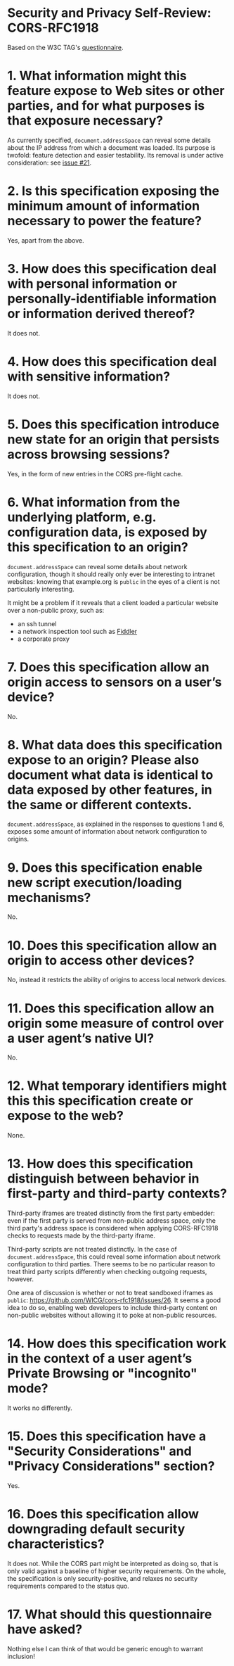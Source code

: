 # Security and Privacy Self-Review: CORS-RFC1918

Based on the W3C TAG's
[questionnaire](https://www.w3.org/TR/security-privacy-questionnaire/).

# 1. What information might this feature expose to Web sites or other parties, and for what purposes is that exposure necessary?

As currently specified, `document.addressSpace` can reveal some details
about the IP address from which a document was loaded. Its purpose
is twofold: feature detection and easier testability. Its removal is under
active consideration: see
[issue #21](https://github.com/WICG/cors-rfc1918/issues/21).

# 2. Is this specification exposing the minimum amount of information necessary to power the feature?

Yes, apart from the above.

# 3. How does this specification deal with personal information or personally-identifiable information or information derived thereof?

It does not.

# 4. How does this specification deal with sensitive information?

It does not.

# 5. Does this specification introduce new state for an origin that persists across browsing sessions?

Yes, in the form of new entries in the CORS pre-flight cache.

# 6. What information from the underlying platform, e.g. configuration data, is exposed by this specification to an origin?

`document.addressSpace` can reveal some details about network configuration,
though it should really only ever be interesting to intranet websites:
knowing that example.org is `public` in the eyes of a client is not particularly
interesting.

It might be a problem if it reveals that a client loaded a
particular website over a non-public proxy, such as:

* an ssh tunnel
* a network inspection tool such as [Fiddler](https://telerik.com/fiddler)
* a corporate proxy

# 7. Does this specification allow an origin access to sensors on a user’s device?

No.

# 8. What data does this specification expose to an origin? Please also document what data is identical to data exposed by other features, in the same or different contexts.

`document.addressSpace`, as explained in the responses to questions 1 and 6,
exposes some amount of information about network configuration to origins.

# 9. Does this specification enable new script execution/loading mechanisms?

No.

# 10. Does this specification allow an origin to access other devices?

No, instead it restricts the ability of origins to access local network devices.

# 11. Does this specification allow an origin some measure of control over a user agent’s native UI?

No.

# 12. What temporary identifiers might this this specification create or expose to the web?

None.

# 13. How does this specification distinguish between behavior in first-party and third-party contexts?

Third-party iframes are treated distinctly from the first party embedder: even
if the first party is served from non-public address space, only the third
party's address space is considered when applying CORS-RFC1918 checks to
requests made by the third-party iframe.

Third-party scripts are not treated distinctly. In the case of
`document.addressSpace`, this could reveal some information about network
configuration to third parties. There seems to be no particular reason to treat
third party scripts differently when checking outgoing requests, however.

One area of discussion is
whether or not to treat sandboxed iframes as `public`:
https://github.com/WICG/cors-rfc1918/issues/26. It seems a good idea to do so,
enabling web developers to include third-party content on non-public websites
without allowing it to poke at non-public resources.

# 14. How does this specification work in the context of a user agent’s Private Browsing or "incognito" mode?

It works no differently.

# 15. Does this specification have a "Security Considerations" and "Privacy Considerations" section?

Yes.

# 16. Does this specification allow downgrading default security characteristics?

It does not. While the CORS part might be interpreted as doing so, that is only
valid against a baseline of higher security requirements. On the whole, the
specification is only security-positive, and relaxes no security requirements
compared to the status quo.

# 17. What should this questionnaire have asked?

Nothing else I can think of that would be generic enough to warrant inclusion!
